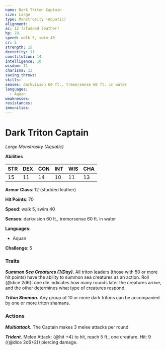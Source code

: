 ```yaml
---
name: Dark Triton Captain
size: Large
type: Monstrosity (Aquatic)
alignment: 
ac: 12 (studded leather)
hp: 70
speed: walk 5, swim 40
cr: 5
strength: 15
dexterity: 11
constitution: 14
intelligence: 10
wisdom: 11
charisma: 13
saving_throws:
skills:
senses: darkvision 60 ft., tremorsense 60 ft. in water
languages:
  - Aquan
weaknesses:
resistances:
immunities:
---
```


# Dark Triton Captain

*Large Monstrosity (Aquatic)*

**Abilities**

| STR | DEX | CON | INT | WIS | CHA |
| --- | --- | --- | --- | --- | --- |
| 15 | 11 | 14 | 10 | 11 | 13 |

**Armor Class**: 12 (studded leather)

**Hit Points**: 70

**Speed**: walk 5, swim 40

**Senses**: darkvision 60 ft., tremorsense 60 ft. in water

**Languages**:
  - Aquan

**Challenge**: 5

### Traits
***Summon Sea Creatures (1/Day).*** All triton leaders (those with 50 or more hit points) have the ability to summon sea creatures as an action. Roll {@dice 2d6}: one die indicates how many rounds later the creatures arrive, and the other determines what type of creatures respond.

***Triton Shaman.*** Any group of 10 or more dark tritons can be accompanied by one or more triton shamans.

### Actions
***Multiattack.*** The Captain makes 3 melee attacks per round

***Trident.*** Melee Attack: {@hit +4} to hit, reach 5 ft., one creature. Hit: 9 ({@dice 2d6+2}) piercing damage.

